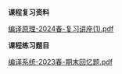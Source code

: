 **课程复习资料**

[编译原理-2024春-复习讲座(1).pdf](https://gh.hitcs.cc/https://raw.githubusercontent.com/HIT-OpenCS/CS_Courses/main/公共课程/编译系统/课程复习资料/编译原理-2024春-复习讲座(1).pdf)

**课程练习题目**

[编译系统-2023春-期末回忆题.pdf](https://gh.hitcs.cc/https://raw.githubusercontent.com/HIT-OpenCS/CS_Courses/main/公共课程/编译系统/课程练习题目/编译系统-2023春-期末回忆题.pdf)

